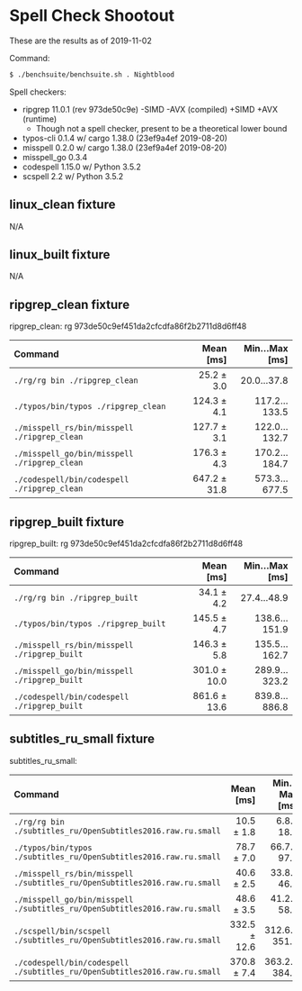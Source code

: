 
# Spell Check Shootout

These are the results as of 2019-11-02

Command:
```bash
$ ./benchsuite/benchsuite.sh . Nightblood
```


Spell checkers:
- ripgrep 11.0.1 (rev 973de50c9e) -SIMD -AVX (compiled) +SIMD +AVX (runtime)
  - Though not a spell checker, present to be a theoretical lower bound
- typos-cli 0.1.4 w/ cargo 1.38.0 (23ef9a4ef 2019-08-20)
- misspell 0.2.0 w/ cargo 1.38.0 (23ef9a4ef 2019-08-20)
- misspell_go 0.3.4
- codespell 1.15.0 w/ Python 3.5.2
- scspell 2.2 w/ Python 3.5.2

## linux_clean fixture

N/A

## linux_built fixture

N/A

## ripgrep_clean fixture

ripgrep_clean: rg 973de50c9ef451da2cfcdfa86f2b2711d8d6ff48

| Command | Mean [ms] | Min…Max [ms] |
|:---|---:|---:|
| `./rg/rg bin ./ripgrep_clean` | 25.2 ± 3.0 | 20.0…37.8 |
| `./typos/bin/typos ./ripgrep_clean` | 124.3 ± 4.1 | 117.2…133.5 |
| `./misspell_rs/bin/misspell ./ripgrep_clean` | 127.7 ± 3.1 | 122.0…132.7 |
| `./misspell_go/bin/misspell ./ripgrep_clean` | 176.3 ± 4.3 | 170.2…184.7 |
| `./codespell/bin/codespell ./ripgrep_clean` | 647.2 ± 31.8 | 573.3…677.5 |

## ripgrep_built fixture

ripgrep_built: rg 973de50c9ef451da2cfcdfa86f2b2711d8d6ff48

| Command | Mean [ms] | Min…Max [ms] |
|:---|---:|---:|
| `./rg/rg bin ./ripgrep_built` | 34.1 ± 4.2 | 27.4…48.9 |
| `./typos/bin/typos ./ripgrep_built` | 145.5 ± 4.7 | 138.6…151.9 |
| `./misspell_rs/bin/misspell ./ripgrep_built` | 146.3 ± 5.8 | 135.5…162.7 |
| `./misspell_go/bin/misspell ./ripgrep_built` | 301.0 ± 10.0 | 289.9…323.2 |
| `./codespell/bin/codespell ./ripgrep_built` | 861.6 ± 13.6 | 839.8…886.8 |

## subtitles_ru_small fixture

subtitles_ru_small: 

| Command | Mean [ms] | Min…Max [ms] |
|:---|---:|---:|
| `./rg/rg bin ./subtitles_ru/OpenSubtitles2016.raw.ru.small` | 10.5 ± 1.8 | 6.8…18.1 |
| `./typos/bin/typos ./subtitles_ru/OpenSubtitles2016.raw.ru.small` | 78.7 ± 7.0 | 66.7…97.0 |
| `./misspell_rs/bin/misspell ./subtitles_ru/OpenSubtitles2016.raw.ru.small` | 40.6 ± 2.5 | 33.8…46.6 |
| `./misspell_go/bin/misspell ./subtitles_ru/OpenSubtitles2016.raw.ru.small` | 48.6 ± 3.5 | 41.2…58.4 |
| `./scspell/bin/scspell ./subtitles_ru/OpenSubtitles2016.raw.ru.small` | 332.5 ± 12.6 | 312.6…351.7 |
| `./codespell/bin/codespell ./subtitles_ru/OpenSubtitles2016.raw.ru.small` | 370.8 ± 7.4 | 363.2…384.4 |

